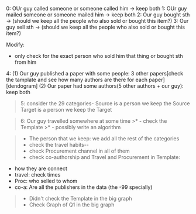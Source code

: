 0: OUr guy called someone or someone called him -> keep both
1: OUr guy mailed someone or someone mailed him -> keep both
2: Our guy bought sth -> (should we keep all the people who also sold or bought this item?)
3: Our guy sell sth -> (should we keep all the people who also sold or bought this item?)

Modify:
  - only check for the exact person who sold him that thing or bought sth from him

4: (1) Our guy published a paper with some people: 3 other papers[check the tamplate and see how many authors are there for each paper] [dendogram]
   (2) Our paper had some authors(5 other authors + our guy): keep both
> 5: consider the 29 categories- Source is a person we keep the Source
                               Target is a person we keep the Target

> 6: Our guy travelled somewhere at some time
      >* - check the Template
      >* - possibly write an algorithm



>* The person that we keep: we add all the rest of the categories
>* check the travel habits--
>* check Procurement channel in all of them
>* check co-authorship and Travel and Procurement in Template:
  - how they are connect
  - travel: check times
  - Proc: who selled to whom
  - co-a: Are all the publishers in the data (the -99 specially)


>* Didn't check the Template in the big graph
>* Check Graph of Q1 in the big graph
